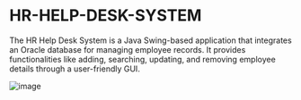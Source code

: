 # HR-HELP-DESK-SYSTEM
The HR Help Desk System is a Java Swing-based application that integrates an Oracle database for managing employee records. It provides functionalities like adding, searching, updating, and removing employee details through a user-friendly GUI.

![image](https://github.com/user-attachments/assets/340223a8-e648-487b-b9e9-2d2d8322c4df)

